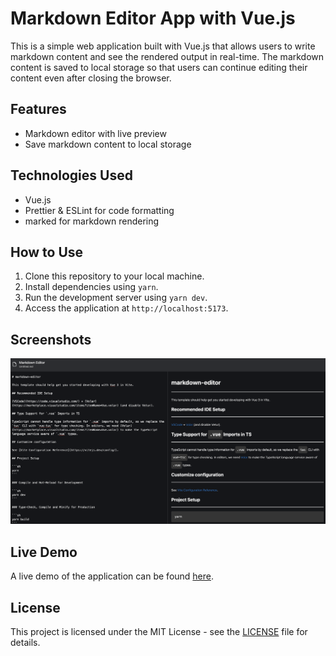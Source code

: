 # Markdown Editor App with Vue.js

This is a simple web application built with Vue.js that allows users to write markdown content and see the rendered output in real-time. The markdown content is saved to local storage so that users can continue editing their content even after closing the browser.

## Features

- Markdown editor with live preview
- Save markdown content to local storage 

## Technologies Used

- Vue.js
- Prettier & ESLint for code formatting
- marked for markdown rendering

## How to Use

1. Clone this repository to your local machine.
2. Install dependencies using `yarn`.
3. Run the development server using `yarn dev`.
4. Access the application at `http://localhost:5173`.

## Screenshots

![Markdown Editor](public/app.png) 

## Live Demo

A live demo of the application can be found [here](https://markdown-editor-vuejs.netlify.app).

## License

This project is licensed under the MIT License - see the [LICENSE](LICENSE) file for details.